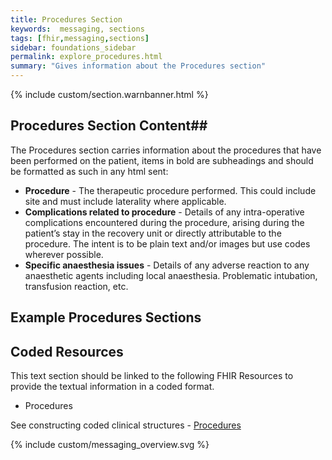 ```yaml
---
title: Procedures Section
keywords:  messaging, sections
tags: [fhir,messaging,sections]
sidebar: foundations_sidebar
permalink: explore_procedures.html
summary: "Gives information about the Procedures section"
---
```


{% include custom/section.warnbanner.html %}

## Procedures Section Content##
The Procedures section carries information about the procedures that have been performed on the patient, items in bold are subheadings and should be formatted as such in any html sent:

- **Procedure** - The therapeutic procedure performed. This could include site and must include
laterality where applicable.
- **Complications related to procedure** - Details of any intra-operative complications encountered during the procedure, arising during the patient’s stay in the recovery unit or directly attributable to the procedure. The intent is to be plain text and/or images but use codes wherever possible.
- **Specific anaesthesia issues** - Details of any adverse reaction to any anaesthetic agents including local
anaesthesia. Problematic intubation, transfusion reaction, etc.

##  Example Procedures Sections ##

<script src="https://gist.github.com/IOPS-DEV/9aac8ea1c4e276ff1316608ea53b0c8e.js"></script>

## Coded Resources ##

This text section should be linked to the following FHIR Resources to provide the textual information in a coded format.

- Procedures
 
See constructing coded clinical structures - [Procedures](build_procedures.html)


{% include custom/messaging_overview.svg %}








